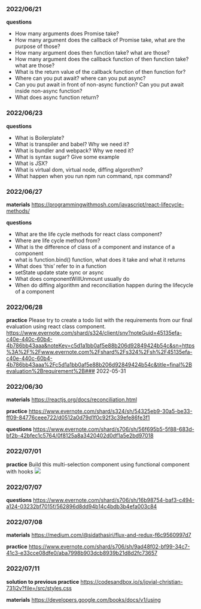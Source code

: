 ### 2022/06/21

**questions**
- How many arguments does Promise take?
- How many argument does the callback of Promise take, what are the purpose of those?
- How many argument does then function take? what are those?
- How many argument does the callback function of then function take? what are those?
- What is the return value of the callback function of then function for?
- Where can you put await? where can you put async?
- Can you put await in front of non-async function? Can you put await inside non-async function?
- What does async function return?

### 2022/06/23

**questions**
- What is Boilerplate?
- What is transpiler and babel? Why we need it?
- What is bundler and webpack? Why we need it?
- What is syntax sugar? Give some example
- What is JSX?
- What is virtual dom, virtual node, diffing algorothm?
- What happen when you run npm run command, npx command?

### 2022/06/27

**materials**
https://programmingwithmosh.com/javascript/react-lifecycle-methods/

**questions**
- What are the life cycle methods for react class component?
- Where are life cycle method from?
- What is the difference of class of a component and instance of a component
- what is function.bind() function, what does it take and what it returns
- What does ‘this’ refer to in a function
- setState update state sync or async
- What does componentWillUnmount usually do
- When do diffing algorithm and reconciliation happen during the lifecycle of a component

### 2022/06/28

**practice**
Please try to create a todo list with the requirements from our final evaluation using react class component.
https://www.evernote.com/shard/s324/client/snv?noteGuid=45135efa-c40e-440c-60b4-4b786bb43aaa&noteKey=c5d1a1bb0af5e88b206d92849424b54c&sn=https%3A%2F%2Fwww.evernote.com%2Fshard%2Fs324%2Fsh%2F45135efa-c40e-440c-60b4-4b786bb43aaa%2Fc5d1a1bb0af5e88b206d92849424b54c&title=final%2Bevaluation%2Brequirement%2B### 2022-05-31

### 2022/06/30

**materials**
https://reactjs.org/docs/reconciliation.html

**practice**
https://www.evernote.com/shard/s324/sh/54325eb9-30a5-be33-ff09-84776ceee722/d0512a0d79d1f0c92f3c39efe86fe3f1

**questions**
https://www.evernote.com/shard/s706/sh/56f695b5-5f88-683d-bf2b-42bfec1c5764/0f8125a8a3420402d0df1a5e2bd97018

### 2022/07/01

**practice**
Build this multi-selection component using functional component with hooks
![](https://files.slack.com/files-pri/TKUCL919N-F03L853130C/selectall.jpg)

### 2022/07/07

**questions**
https://www.evernote.com/shard/s706/sh/16b98754-baf3-c494-a124-03232bf7015f/562896d8dd94b14c4bdb3b4efa003c84

### 2022/07/08

**materials**
https://medium.com/@sidathasiri/flux-and-redux-f6c9560997d7

**practice**
https://www.evernote.com/shard/s706/sh/9ad48f02-bf99-34c7-41c3-e33cce08dfe0/aba7998b903dcb8939b21d8d2fc73657

### 2022/07/11

**solution to previous practice**
https://codesandbox.io/s/jovial-christian-731j2v?file=/src/styles.css

**materials**
https://developers.google.com/books/docs/v1/using

